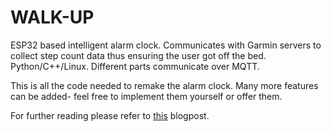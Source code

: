 # WALK-UP
 ESP32 based intelligent alarm clock. Communicates with Garmin servers to collect step count data thus ensuring the user got off the bed. Python/C++/Linux. Different parts communicate over MQTT. 	
 
 This is all the code needed to remake the alarm clock. Many more features can be added- feel free to implement them yourself or offer them.

 For further reading please refer to [this](ynet.co.il) blogpost.

